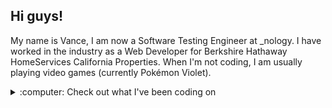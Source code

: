 ## Hi guys!

My name is Vance, I am now a Software Testing Engineer at _nology. I have worked in the industry as a Web Developer for Berkshire Hathaway HomeServices California Properties. When I'm not coding, I am usually playing video games (currently Pokémon Violet).

<details>
<summary> :computer: Check out what I've been coding on</summary>
<br />

![Top Langs](https://github-readme-stats.vercel.app/api/top-langs/?username=vancepope&theme=react&show_icons=true)

## My Projects

1. <a href="https://github.com/vancepope/blackjack">Black Jack</a>
    - Black Jack console application built in Python
2. <a href="https://github.com/vancepope/hello_flask">APIs w/ Flask</a>
    - FlaskAPI application that utilizes ElephantSQL 
</details>